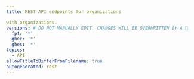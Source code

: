 ```yaml
---
title: REST API endpoints for organizations

with organizations.
versions: # DO NOT MANUALLY EDIT. CHANGES WILL BE OVERWRITTEN BY A 🤖
  fpt: '*'
  ghec: '*'
  ghes: '*'
topics:
  - API
allowTitleToDifferFromFilename: true
autogenerated: rest
---
```




<!-- Content after this section is automatically generated -->
